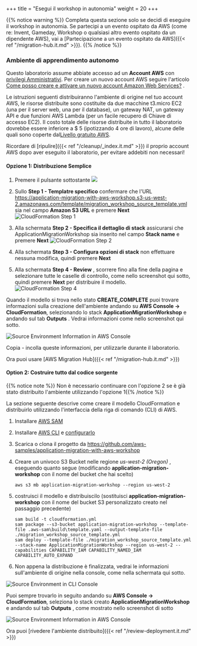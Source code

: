+++
title = "Esegui il workshop in autonomia"
weight = 20
+++

{{% notice warning %}}
Completa questa sezione solo se decidi di eseguire il workshop in autonomia. Se partecipi a un evento ospitato da AWS (come re: Invent, Gameday, Workshop o qualsiasi altro evento ospitato da un dipendente AWS), vai a  [Partecipazione a un evento ospitato da AWS]({{< ref "/migration-hub.it.md" >}}).
{{% /notice %}}


### Ambiente di apprendimento autonomo

Questo laboratorio assume abbiate accesso ad un  **Account AWS** con <a href="https://docs.aws.amazon.com/IAM/latest/UserGuide/getting-started_create-admin-group.html" target="_blank">privilegi Amministrativi</a>. Per creare un nuovo account AWS seguire l'articolo <a href="https://aws.amazon.com/premiumsupport/knowledge-center/create-and-activate-aws-account/" target="_blank">Come posso creare e attivare un nuovo account Amazon Web Services?</a> .

Le istruzioni seguenti distribuiranno l'ambiente di origine nel tuo account AWS, le risorse distribuite sono costituite da due macchine t3.micro EC2 (una per il server web, una per il database), un gateway NAT, un gateway API e due funzioni AWS Lambda (per un facile recupero di Chiave di accesso EC2). Il costo totale delle risorse distribuite in tutto il laboratorio dovrebbe essere inferiore a $ 5 (ipotizzando 4 ore di lavoro), alcune delle quali sono coperte dal<a href="https://aws.amazon.com/free/" target="_blank">Livello gratuito AWS</a>.

Ricordare di [ripulire]({{< ref "/cleanup/_index.it.md" >}}) il proprio account AWS dopo aver eseguito il laboratorio, per evitare addebiti non necessari!

#### Opzione 1: Distribuzione Semplice

1. Premere il pulsante sottostante <a href="https://console.aws.amazon.com/cloudformation/home?region=us-west-2#/stacks/new?stackName=ApplicationMigrationWorkshop&templateURL=https://application-migration-with-aws-workshop.s3-us-west-2.amazonaws.com/template/migration_workshop_source_template.yml" target="_blank"><img src="https://application-migration-with-aws-workshop.s3-us-west-2.amazonaws.com/static/cloudformation-launch-stack.png"></a>


2. Sullo **Step 1 - Templatre specifico** confermare che l'URL https://application-migration-with-aws-workshop.s3-us-west-2.amazonaws.com/template/migration_workshop_source_template.yml sia nel campo **Amazon S3 URL** e premere **Next**
  ![CloudFormation Step 1](/intro/cloudformation-step1.en.png)

3. Alla schermata  **Step 2 - Specifica il dettaglio di stack**  assicurarsi che  ApplicationMigrationWorkshop sia inserito nel campo **Stack name** e premere **Next**
   ![CloudFormation Step 2](/intro/cloudformation-step2.en.png)

4. Alla schermata **Step 3 - Configura opzioni di stack** non effettuare nessuna modifica, quindi premere **Next**  

5. Alla schermata **Step 4 - Review** , scorrere fino alla fine della pagina e selezionare tutte le caselle di controllo, come nello screenshot qui sotto, quindi premere **Next** per distribuire il modello.  
  ![CloudFormation Step 4](/intro/cloudformation-step4.en.png)

Quando il modello si trova nello stato  **CREATE_COMPLETE** puoi trovare informazioni sulla creazione dell'ambiente andando su **AWS Console -> CloudFormation**, selezionando lo stack  **ApplicationMigrationWorkshop** e andando sul tab **Outputs** . Vedrai informazioni come nello screenshot qui sotto.

![Source Environment Information in AWS Console](/intro/self-service-env-awsconsole-info.en.png)

Copia - incolla queste informazioni, per utilizzarle durante il laboratorio.

Ora puoi usare [AWS Migration Hub]({{< ref "/migration-hub.it.md" >}})  




#### Option 2: Costruire tutto dal codice sorgente

{{% notice note %}}
Non è necessario continuare con l'opzione 2 se è già stato distribuito l'ambiente utilizzando l'opzione 1{{% /notice %}}

La sezione seguente descrive come creare il modello CloudFormation e distribuirlo utilizzando l'interfaccia della riga di comando (CLI) di AWS.

1. Installare  <a href="https://docs.aws.amazon.com/serverless-application-model/latest/developerguide/serverless-sam-cli-install.html" target="_blank">AWS SAM</a>

2. Installare <a href="https://docs.aws.amazon.com/cli/latest/userguide/cli-chap-install.html" target="_blank">AWS CLI</a> e <a href="https://docs.aws.amazon.com/cli/latest/userguide/cli-chap-configure.html" target="_blank">configurarlo</a>

3. Scarica o clona il progetto da <a href="https://github.com/aws-samples/application-migration-with-aws-workshop" target="_blank">https://github.com/aws-samples/application-migration-with-aws-workshop</a>


4. Creare un univoco S3 Bucket nelle regione *us-west-2 (Oregon)* , eseguendo quanto segue (modificando **application-migration-workshop** con il nome del bucket che hai scelto)

   ```
   aws s3 mb application-migration-workshop --region us-west-2
   ```  

5. costruisci il modello e distribuiscilo (sostituisci **application-migration-workshop** con il nome del bucket S3 personalizzato creato nel passaggio precedente)  

   ```
   sam build -t cloudformation.yml  
   sam package --s3-bucket application-migration-workshop --template-file .aws-sam\build\template.yaml --output-template-file ./migration_workshop_source_template.yml  
   sam deploy --template-file ./migration_workshop_source_template.yml --stack-name ApplicationMigrationWorkshop --region us-west-2 --capabilities CAPABILITY_IAM CAPABILITY_NAMED_IAM CAPABILITY_AUTO_EXPAND  
   ```

6. Non appena la distribuzione è finalizzata, vedrai le informazioni sull'ambiente di origine nella console, come nella schermata qui sotto.

![Source Environment in CLI Console](/intro/self-service-env-cli-info.en.png)

Puoi sempre trovarlo in seguito andando su **AWS Console -> CloudFormation**, seleziona lo stack creato **ApplicationMigrationWorkshop** e andando sul tab **Outputs** , come mostrato nello screenshot di sotto

![Source Environment Information in AWS Console](/intro/self-service-env-awsconsole-info.en.png)

Ora puoi [rivedere l'ambiente distribuito]({{< ref "/review-deployment.it.md" >}})  

